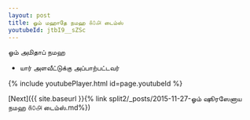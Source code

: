 ```yaml
---
layout: post
title: ஓம் மஹாதே நமஹ ௧௦௮ டைம்ஸ்
youtubeId: jtbI9__sZSc
---
```

 
 
 ஓம் அமிதாப் நமஹ  
 
 -  யார் அளவீட்டுக்கு அப்பாற்பட்டவர் 
 
  
 
  
 
 
 
 
 
 


{% include youtubePlayer.html id=page.youtubeId %}
 
[Next]({{ site.baseurl }}{% link  split2/_posts/2015-11-27-ஓம் ஷூரஸேனாய நமஹ ௧௦௮ டைம்ஸ்.md%})
 
